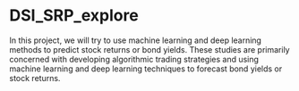 # DSI_SRP_explore
In this project, we will try to use machine learning and deep learning methods to predict stock returns or bond yields. These studies are primarily concerned with developing algorithmic trading strategies and using machine learning and deep learning techniques to forecast bond yields or stock returns.
